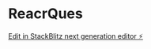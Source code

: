 # ReacrQues

[Edit in StackBlitz next generation editor ⚡️](https://stackblitz.com/~/github.com/abhishek15082/ReacrQues)
